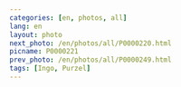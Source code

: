 ```yaml
---
categories: [en, photos, all]
lang: en
layout: photo
next_photo: /en/photos/all/P0000220.html
picname: P0000221
prev_photo: /en/photos/all/P0000249.html
tags: [Ingo, Purzel]
---
```

